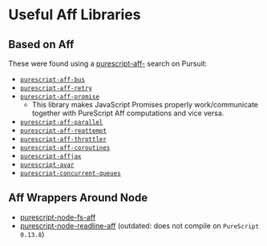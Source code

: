 # Useful Aff Libraries

## Based on Aff

These were found using a [purescript-aff-](https://pursuit.purescript.org/search?q=purescript-aff-) search on Pursuit:
- [`purescript-aff-bus`](https://pursuit.purescript.org/packages/purescript-aff-bus/4.0.0)
- [`purescript-aff-retry`](https://pursuit.purescript.org/packages/purescript-aff-retry/1.2.1)
- [`purescript-aff-promise`](https://pursuit.purescript.org/packages/purescript-aff-promise/2.0.1)
    - This library makes JavaScript Promises properly work/communicate together with PureScript Aff computations and vice versa.
- [`purescript-aff-parallel`](https://pursuit.purescript.org/packages/purescript-aff-parallel/0.1.1)
- [`purescript-aff-reattempt`](https://pursuit.purescript.org/packages/purescript-aff-reattempt/5.0.0)
- [`purescript-aff-throttler`](https://pursuit.purescript.org/packages/purescript-aff-throttler/0.0.2)
- [`purescript-aff-coroutines`](https://pursuit.purescript.org/packages/purescript-aff-coroutines/7.0.0)
- [`purescript-affjax`](https://pursuit.purescript.org/packages/purescript-affjax/9.0.0)
- [`purescript-avar`](https://pursuit.purescript.org/packages/purescript-avar/3.0.0)
- [`purescript-concurrent-queues`](https://pursuit.purescript.org/packages/purescript-concurrent-queues/1.1.0)

## Aff Wrappers Around Node

- [purescript-node-fs-aff](https://pursuit.purescript.org/packages/purescript-node-fs-aff/6.0.0)
- [purescript-node-readline-aff](https://pursuit.purescript.org/packages/purescript-node-readline-aff/0.1.2) (outdated: does not compile on `PureScript 0.13.8`)

